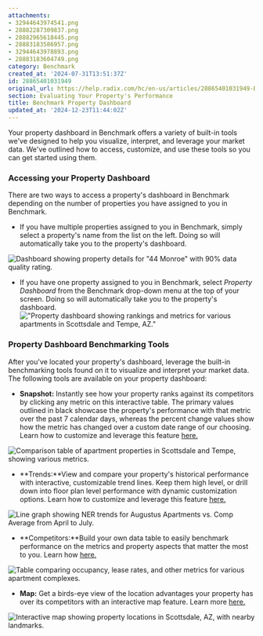 ```yaml
---
attachments:
- 32944643974541.png
- 28882287309837.png
- 28882965618445.png
- 28883183586957.png
- 32944643978893.png
- 28883183604749.png
category: Benchmark
created_at: '2024-07-31T13:51:37Z'
id: 28865401031949
original_url: https://help.radix.com/hc/en-us/articles/28865401031949-Benchmark-Property-Dashboard
section: Evaluating Your Property's Performance
title: Benchmark Property Dashboard
updated_at: '2024-12-23T11:44:02Z'
---
```


Your property dashboard in Benchmark offers a variety of built-in tools we've designed to help you visualize, interpret, and leverage your market data. We've outlined how to access, customize, and use these tools so you can get started using them.

### Accessing your Property Dashboard

There are two ways to access a property's dashboard in Benchmark depending on the number of properties you have assigned to you in Benchmark.

* If you have multiple properties assigned to you in Benchmark, simply select a property's name from the list on the left. Doing so will automatically take you to the property's dashboard.

![Dashboard showing property details for "44 Monroe" with 90% data quality rating.](attachments/32944643974541.png)

* If you have one property assigned to you in Benchmark, select *Property Dashboard* from the Benchmark drop-down menu at the top of your screen. Doing so will automatically take you to the property's dashboard. !["Property dashboard showing rankings and metrics for various apartments in Scottsdale and Tempe, AZ."](attachments/28882287309837.png)

### Property Dashboard Benchmarking Tools

After you've located your property's dashboard, leverage the built-in benchmarking tools found on it to visualize and interpret your market data. The following tools are available on your property dashboard:

* **Snapshot:** Instantly see how your property ranks against its competitors by clicking any metric on this interactive table. The primary values outlined in black showcase the property's performance with that metric over the past 7 calendar days, whereas the percent change values show how the metric has changed over a custom date range of our choosing. Learn how to customize and leverage this feature [here.](https://help.radix.com/hc/en-us/articles/9060091043981)

![Comparison table of apartment properties in Scottsdale and Tempe, showing various metrics.](attachments/28882965618445.png)

* **Trends:**View and compare your property's historical performance with interactive, customizable trend lines. Keep them high level, or drill down into floor plan level performance with dynamic customization options. Learn how to customize and leverage this feature [here.](https://help.radix.com/hc/en-us/articles/9060097289101)

![Line graph showing NER trends for Augustus Apartments vs. Comp Average from April to July.](attachments/28883183586957.png)

* **Competitors:**Build your own data table to easily benchmark performance on the metrics and property aspects that matter the most to you. Learn how [here.](https://help.radix.com/hc/en-us/articles/9059786734733)

![Table comparing occupancy, lease rates, and other metrics for various apartment complexes.](attachments/32944643978893.png)

* **Map:** Get a birds-eye view of the location advantages your property has over its competitors with an interactive map feature. Learn more [here.](https://help.radix.com/hc/en-us/articles/9060154685965)

![Interactive map showing property locations in Scottsdale, AZ, with nearby landmarks.](attachments/28883183604749.png)